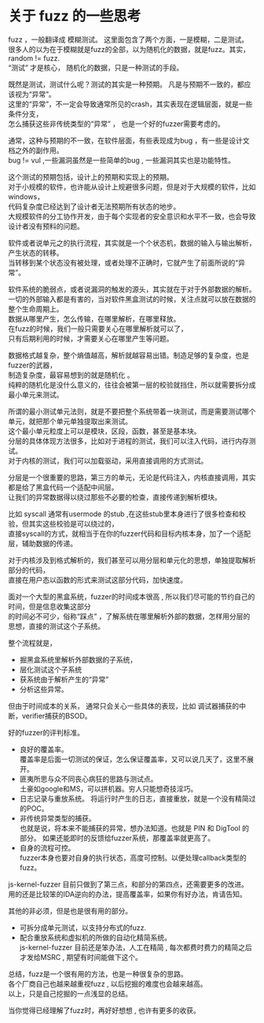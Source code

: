 # 关于 fuzz 的一些思考

fuzz ，一般翻译成 模糊测试。 这里面包含了两个方面，一是模糊，二是测试。  
很多人的以为在于模糊就是fuzz的全部，以为随机化的数据，就是fuzz。其实，random != fuzz.  
“测试” 才是核心， 随机化的数据，只是一种测试的手段。

既然是测试，测试什么呢？测试的其实是一种预期。 凡是与预期不一致的，都应该视为“异常”。  
这里的“异常”，不一定会导致通常所见的crash，其实表现在逻辑层面，就是一些条件分支，    
怎么捕获这些非传统类型的“异常” ， 也是一个好的fuzzer需要考虑的。  

通常，这种与预期的不一致，在软件层面，有些表现成为bug ，有一些是设计文档之外的副作用。   
bug != vul ,一些漏洞虽然是一些简单的bug , 一些漏洞其实也是功能特性。   

这个测试的预期包括，设计上的预期和实现上的预期。   
对于小规模的软件，也许能从设计上规避很多问题，但是对于大规模的软件，比如windows，   
代码复杂度已经达到了设计者无法预期所有状态的地步。   
大规模软件的分工协作开发，由于每个实现者的安全意识和水平不一致，也会导致设计者没有预料的问题。   

软件或者说单元之的执行流程，其实就是一个个状态机，数据的输入与输出解析，产生状态的转移。   
当转移到某个状态没有被处理，或者处理不正确时，它就产生了前面所说的“异常”。   

软件系统的脆弱点，或者说漏洞的触发的源头，其实就在于对于外部数据的解析。   
一切的外部输入都是有害的，当对软件黑盒测试的时候，关注点就可以放在数据的整个生命周期上。   
数据从哪里产生，怎么传输，在哪里解析，在哪里释放。   
在fuzz的时候，我们一般只需要关心在哪里解析就可以了，   
只有后期利用的时候，才需要关心在哪里产生等问题。   

数据格式越复杂，整个熵值越高，解析就越容易出错。制造足够的复杂度，也是fuzzer的武器，   
制造复杂度，最容易想到的就是随机化 。   
纯粹的随机化是没什么意义的，往往会被第一层的校验就挡住，所以就需要拆分成最小单元来测试。   

所谓的最小测试单元法则，就是不要把整个系统带着一块测试，而是需要测试哪个单元，就把那个单元单独提取出来测试。   
这个最小单元粒度上可以是模块，区段，函数，甚至是基本块。   
分层的具体体现方法很多，比如对于进程的测试，我们可以注入代码，进行内存测试。   
对于内核的测试，我们可以加载驱动，采用直接调用的方式测试。    

分层是一个很重要的思路，第三方的单元，无论是代码注入，内核直接调用，其实都是给了黑盒代码一个适配中间层。    
让我们的异常数据得以绕过那些不必要的检查，直接传递到解析模块。   

比如 syscall 通常有usermode 的stub ,在这些stub里本身进行了很多检查和校验，但其实这些校验是可以绕过的，   
直接syscall的方式，就相当于在你的fuzzer代码和目标内核本身，加了一个适配层，辅助数据的传递。    

对于内核涉及到格式解析的，我们甚至可以用分层和单元化的思想，单独提取解析部分的代码，   
直接在用户态以函数的形式来测试这部分代码，加快速度。    

面对一个大型的黑盒系统，fuzzer的时间成本很高 , 所以我们尽可能的节约自己的时间，但是信息收集这部分    
的时间必不可少，俗称“踩点” ，了解系统在哪里解析外部的数据，怎样用分层的思想，直接的测试这个子系统。    
  
整个流程就是，  
* 掘黑盒系统里解析外部数据的子系统，
* 层化测试这个子系统
* 获系统由于解析产生的“异常” 
* 分析这些异常。

但由于时间成本的关系， 通常只会关心一些具体的表现，比如 调试器捕获的中断，verifier捕获的BSOD。

好的fuzzer的评判标准。
* 良好的覆盖率。     
  覆盖率是后面一切测试的保证，怎么保证覆盖率，又可以说几天了，这里不展开。  
* 匪夷所思与众不同丧心病狂的思路与测试点。  
   土豪如google和MS，可以拼机器。穷人只能想奇技淫巧。
* 日志记录与重放系统。
  将运行时产生的日志，直接重放，就是一个没有精简过的POC。   
* 非传统异常类型的捕获。    
  也就是说，将本来不能捕获的异常，想办法知道。也就是 PIN 和 DigTool 的部分。
  如果还能即时的反馈给fuzzer系统，那覆盖率就更高了。 
* 自身的流程可控。   
  fuzzer本身也要对自身的执行状态，高度可控制。以便处理callback类型的fuzz。

js-kernel-fuzzer 目前只做到了第三点，和部分的第四点，还需要更多的改进。   
用的还是比较笨的IDA逆向的办法，提高覆盖率，如果你有好办法，肯请告知。    

其他的非必须，但是也是很有用的部分。   
* 可拆分成单元测试，以支持分布式的fuzz.   
* 配合重放系统和虚拟机的所做的自动化精简系统。     
  js-kernel-fuzzer 目前还是笨办法，人工在精简 , 每次都费时费力的精简之后才发给MSRC , 期望有时间能做下这个。   

总结，fuzz是一个很有用的方法，也是一种很复杂的思路。   
各个厂商自己也越来越重视fuzz , 以后挖掘的难度也会越来越高。    
以上，只是自己挖掘的一点浅显的总结。    

当你觉得已经理解了fuzz时，再好好想想 , 也许有更多的收获。

